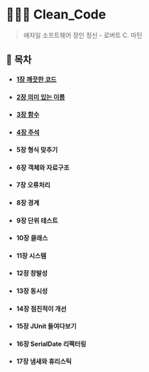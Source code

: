 # 👩🏻‍💻 Clean_Code
> 애자일 소프트웨어 장인 정신 - 로버트 C. 마틴
## 📝 목차 
- #### [1장 깨끗한 코드](./chapter1/README.md)
- #### [2장 의미 있는 이름](./chapter2/README.md)
- #### [3장 함수](./chapter3/README.md)
- #### [4장 주석](./chapter4/README.md)
- #### 5장 형식 맞추기
- #### 6장 객체와 자료구조
- #### 7장 오류처리
- #### 8장 경계 
- #### 9장 단위 테스트
- #### 10장 클래스
- #### 11장 시스템
- #### 12장 창발성
- #### 13장 동시성
- #### 14장 점진적이 개선
- #### 15장 JUnit 들여다보기
- #### 16장 SerialDate 리팩터링
- #### 17장 냄새와 휴리스틱
